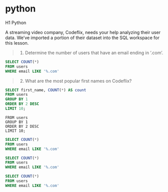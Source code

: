 # python


H1 Python


A streaming video company, Codeflix, needs your help analyzing their user data. We’ve imported a portion of their dataset into the SQL workspace for this lesson.

>1. Determine the number of users that have an email ending in ‘.com’.


``` SQL
SELECT COUNT(*)
FROM users
WHERE email LIKE '%.com'
```
>2. What are the most popular first names on Codeflix?


``` SQL
SELECT first_name, COUNT(*) AS count
FROM users
GROUP BY 1
ORDER BY 2 DESC
LIMIT 10;
```

``` SQLSELECT first_name, COUNT(*) AS count
FROM users
GROUP BY 1
ORDER BY 2 DESC
LIMIT 10;
```



``` SQL
SELECT COUNT(*)
FROM users
WHERE email LIKE '%.com'
```



``` SQL
SELECT COUNT(*)
FROM users
WHERE email LIKE '%.com'
```



``` SQL
SELECT COUNT(*)
FROM users
WHERE email LIKE '%.com'
```
